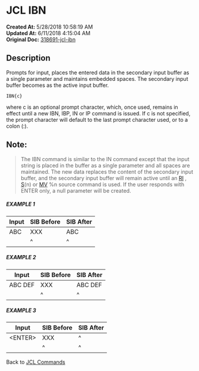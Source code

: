 # JCL IBN

**Created At:** 5/28/2018 10:58:19 AM  
**Updated At:** 6/11/2018 4:15:04 AM  
**Original Doc:** [318691-jcl-ibn](https://docs.jbase.com/45792-jcl/318691-jcl-ibn)  


## Description  

Prompts for input, places the entered data in the secondary input buffer as a single parameter and maintains embedded spaces. The secondary input buffer becomes as the active input buffer.

```
IBN{c}
```

where c is an optional prompt character, which, once used, remains in effect until a new IBN, IBP, IN or IP command is issued. If c is not specified, the prompt character will default to the last prompt character used, or to a colon (:).



## Note:


> The IBN command is similar to the IN command except that the input string is placed in the buffer as a single parameter and all spaces are maintained. The new data replaces the content of the secondary input buffer, and the secondary input buffer will remain active until an [RI](./../jcl-ri) , [S](./../jcl-s)(n) or [MV](./../jcl-mv) %n source command is used. If the user responds with ENTER only, a null parameter will be created.




##### EXAMPLE 1


| Input<br> | SIB Before<br> | SIB After<br> |
| --- | --- | --- |
| ABC<br> | XXX<br> | ABC<br> |
| <br> | ^<br> | ^<br> |


##### EXAMPLE 2


| Input<br> | SIB Before<br> | SIB After<br> |
| --- | --- | --- |
| ABC DEF<br> | XXX<br> | ABC DEF<br> |
| <br> | ^<br> | ^<br> |


##### EXAMPLE 3


| Input<br> | SIB Before<br> | SIB After<br> |
| --- | --- | --- |
| &lt;ENTER&gt;<br> | XXX<br> | ^<br> |
| <br> | ^<br> | ^<br> |




Back to [JCL Commands](./../jcl-commands)



